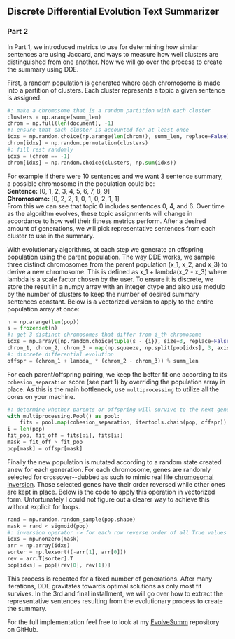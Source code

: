 ## Discrete Differential Evolution Text Summarizer
### Part 2

In Part 1, we introduced metrics to use for determining how similar
sentences are using Jaccard, and ways to measure how well clusters are
distinguished from one another. Now we will go over the process to create
the summary using DDE.  

First, a random population is generated where each chromosome is made into a
partition of clusters. Each cluster represents a topic a given sentence
is assigned.

```python
#: make a chromosome that is a random partition with each cluster
clusters = np.arange(summ_len)
chrom = np.full(len(document), -1)
#: ensure that each cluster is accounted for at least once
idxs = np.random.choice(np.arange(len(chrom)), summ_len, replace=False)
chrom[idxs] = np.random.permutation(clusters)
#: fill rest randomly
idxs = (chrom == -1)
chrom[idxs] = np.random.choice(clusters, np.sum(idxs))
```

For example if there were 10 sentences and we want 3 sentence
summary, a possible chromosome in the population could be:  
__Sentence:__ [0, 1, 2, 3, 4, 5, 6, 7, 8, 9]  
__Chromosome:__ [0, 2, 2, 1, 0, 1, 0, 2, 1, 1]  
From this we can see that topic 0 includes sentences 0, 4, and 6. Over time as
the algorithm evolves, these topic assignments will change in accordance to
how well their fitness metrics perform. After a desired amount of generations,
we will pick representative sentences from each cluster to use in the summary.  

With evolutionary algorithms, at each step we generate an offspring population
using the parent population. The way DDE works, we sample three distinct
chromosomes from the parent population (x_1, x_2, and x_3) to derive a new
chromosome. This is defined as x_1 + lambda(x_2 - x_3) where lambda is a scale
factor chosen by the user. To ensure it is discrete, we store the result in a
numpy array with an integer dtype and also use modulo by the number of clusters
to keep the number of desired summary sentences constant. Below is a vectorized
version to apply to the entire population array at once:  

```python
n = np.arange(len(pop))
s = frozenset(n)
#: get 3 distinct chromosomes that differ from i_th chromosome
idxs = np.array([np.random.choice(tuple(s - {i}), size=3, replace=False) for i in n])
chrom_1, chrom_2, chrom_3 = map(np.squeeze, np.split(pop[idxs], 3, axis=1))
#: discrete differential evolution
offspr = (chrom_1 + lambda_ * (chrom_2 - chrom_3)) % summ_len
```

For each parent/offspring pairing, we keep the better fit one according to
its `cohesion_separation` score (see part 1) by overriding the population array
in place. As this is the main bottleneck, use `multiprocessing` to utilize all
the cores on your machine.

```python
#: determine whether parents or offspring will survive to the next generation
with multiprocessing.Pool() as pool:
    fits = pool.map(cohesion_separation, itertools.chain(pop, offspr))
i = len(pop)
fit_pop, fit_off = fits[:i], fits[i:]
mask = fit_off > fit_pop
pop[mask] = offspr[mask]
```

Finally the new population is mutated according to a random state created anew
for each generation. For each chromosome, genes are randomly selected for
crossover--dubbed as such to mimic real life [chromosomal inversion](https://en.wikipedia.org/wiki/Chromosomal_crossover). Those selected genes have their
order reversed while other ones are kept in place. Below is the code to apply
this operation in vectorized form. Unfortunately I could not figure out a clearer
way to achieve this without explicit for loops.

```python
rand = np.random.random_sample(pop.shape)
mask = rand < sigmoid(pop)
#: inversion operator -> for each row reverse order of all True values
idxs = np.nonzero(mask)
arr = np.array(idxs)
sorter = np.lexsort((-arr[1], arr[0]))
rev = arr.T[sorter].T
pop[idxs] = pop[(rev[0], rev[1])]
```

This process is repeated for a fixed number of generations. After many iterations,
DDE gravitates towards optimal solutions as only most fit survives. In the 3rd
and final installment, we will go over how to extract the representative
sentences resulting from the evolutionary process to create the summary.

For the full implementation feel free to look at my [EvolveSumm](https://github.com/MattEding/EvolveSumm)
repository on GitHub.

